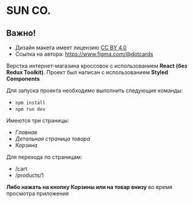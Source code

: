 # SUN CO.

## Важно!

- Дизайн макета имеет лицензию [CC BY 4.0](https://creativecommons.org/licenses/by/4.0/)
- Ссылка на автора: https://www.figma.com/@dotcards

Верстка интернет-магазина кроссовок с использованием **React** **(без Redux Toolkit)**.
Проект был написан с использованием **Styled Components**

Для запуска проекта необходимо выполнить следующие команды:

- ```npm install```
- ```npm run dev```

Имеются три страницы:

- _Главная_
- _Детальная страница товара_
- _Корзина_

Для перехода по страницам:

- /cart
- /products/1

**Либо нажать на кнопку Корзины или на товар внизу** во время просмотра приложения